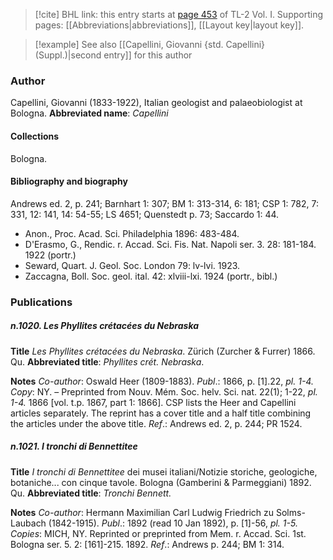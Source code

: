> [!cite] BHL link: this entry starts at [page 453](https://www.biodiversitylibrary.org/page/33120584) of TL-2 Vol. I.
> Supporting pages: [[Abbreviations|abbreviations]], [[Layout key|layout key]].

> [!example] See also [[Capellini, Giovanni {std. Capellini} (Suppl.)|second entry]] for this author

### Author

Capellini, Giovanni (1833-1922), Italian geologist and palaeobiologist at Bologna. 
**Abbreviated name**: *Capellini*

#### Collections

Bologna.

#### Bibliography and biography

Andrews ed. 2, p. 241; Barnhart 1: 307; BM 1: 313-314, 6: 181; CSP 1: 782, 7: 331, 12: 141, 14: 54-55; LS 4651; Quenstedt p. 73; Saccardo 1: 44.
- Anon., Proc. Acad. Sci. Philadelphia 1896: 483-484.
- D'Erasmo, G., Rendic. r. Accad. Sci. Fis. Nat. Napoli ser. 3. 28: 181-184. 1922 (portr.)
- Seward, Quart. J. Geol. Soc. London 79: lv-lvi. 1923.
- Zaccagna, Boll. Soc. geol. ital. 42: xlviii-lxi. 1924 (portr., bibl.)

### Publications

##### n.1020. Les Phyllites crétacées du Nebraska

**Title**
*Les Phyllites crétacées du Nebraska*. Zürich (Zurcher & Furrer) 1866. Qu.
**Abbreviated title**: *Phyllites crét. Nebraska*.

**Notes**
*Co-author*: Oswald Heer (1809-1883).
*Publ*.: 1866, p. \[1\].22, *pl. 1-4. Copy*: NY. – Preprinted from Nouv. Mém. Soc. helv. Sci. nat. 22(1); 1-22, *pl. 1-4.* 1866 \[vol. t.p. 1867, part 1: 1866\]. CSP lists the Heer and Capellini articles separately. The reprint has a cover title and a half title combining the articles under the above title.
*Ref*.: Andrews ed. 2, p. 244; PR 1524.

##### n.1021. I tronchi di Bennettitee

**Title**
*I tronchi di Bennettitee* dei musei italiani/Notizie storiche, geologiche, botaniche... con cinque tavole. Bologna (Gamberini & Parmeggiani) 1892. Qu.
**Abbreviated title**: *Tronchi Bennett.*

**Notes**
*Co-author*: Hermann Maximilian Carl Ludwig Friedrich zu Solms-Laubach (1842-1915).
*Publ*.: 1892 (read 10 Jan 1892), p. \[1\]-56, *pl. 1-5. Copies*: MICH, NY. Reprinted or preprinted from Mem. r. Accad. Sci. 1st. Bologna ser. 5. 2: \[161\]-215. 1892.
*Ref*.: Andrews p. 244; BM 1: 314.

